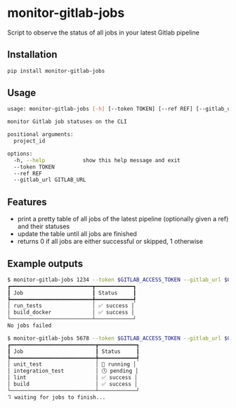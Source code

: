 # monitor-gitlab-jobs
Script to observe the status of all jobs in your latest Gitlab pipeline

## Installation
```bash
pip install monitor-gitlab-jobs
```

## Usage

```bash
usage: monitor-gitlab-jobs [-h] [--token TOKEN] [--ref REF] [--gitlab_url GITLAB_URL] project_id

monitor Gitlab job statuses on the CLI

positional arguments:
  project_id

options:
  -h, --help            show this help message and exit
  --token TOKEN
  --ref REF
  --gitlab_url GITLAB_URL
```

## Features
- print a pretty table of all jobs of the latest pipeline (optionally given a ref) and their statuses
- update the table until all jobs are finished
- returns 0 if all jobs are either successful or skipped, 1 otherwise

## Example outputs
```bash
$ monitor-gitlab-jobs 1234 --token $GITLAB_ACCESS_TOKEN --gitlab_url $GITLAB_URL --ref 0.6.4
┏━━━━━━━━━━━━━━━━━━━━━━━━━━┳━━━━━━━━━━━━┓
┃ Job                      ┃ Status     ┃
┡━━━━━━━━━━━━━━━━━━━━━━━━━━╇━━━━━━━━━━━━┩
│ run_tests                │ ✅ success │
│ build_docker             │ ✅ success │
└──────────────────────────┴────────────┘
No jobs failed
```

```bash
$ monitor-gitlab-jobs 5678 --token $GITLAB_ACCESS_TOKEN --gitlab_url $GITLAB_URL
┏━━━━━━━━━━━━━━━━━━━━━━━━━━━┳━━━━━━━━━━━━┓
┃ Job                       ┃ Status     ┃
┡━━━━━━━━━━━━━━━━━━━━━━━━━━━╇━━━━━━━━━━━━┩
│ unit_test                 │ 🏃 running │
│ integration_test          │ 🕓 pending │
│ lint                      │ ✅ success │
│ build                     │ ✅ success │
└───────────────────────────┴────────────┘
⠹ waiting for jobs to finish...
```